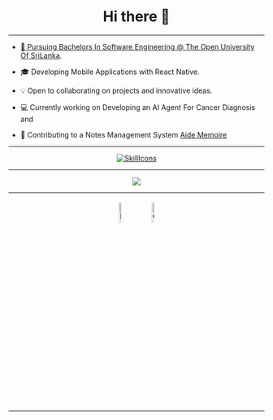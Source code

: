 <h1 align="center"> Hi there 👋 </h1>


<p align="center">
    
 






<p align="center">

<a href="https://github.com/ZeenathZahra">
<!--     <img src="https://github-stats-alpha.vercel.app/api?username=ZeenathZahra&cc=22272e&tc=37BCF6&ic=fff&bc=0000">
</a> -->
<hr>
</p>
</p>

* 📖 Pursuing Bachelors In Software Engineering @ [The Open University Of SriLanka](https://ou.ac.lk/). 

* 🎓 Developing Mobile Applications with React Native.

* 💡 Open to collaborating on projects and innovative ideas. 

* 💻 Currently working on Developing an AI Agent For Cancer Diagnosis and

* 📝 Contributing to a Notes Management System [Aide Memoire](https://digital-garden-site.vercel.app/)
<hr>
<div align="center">
 
 


  [![SkillIcons](https://skillicons.dev/icons?i=ts,html,css,javascript,androidstudio,dart,flutter,vscode,visualstudio,java,c,py,markdown,vercel,react,nodejs,firebase,postman,git,github,githubactions,mysql,tailwind,django,vue,figma,ruby,php,dart,flutter)](https://skillicons.dev)<br/>

</div>
<hr>
<div align="center">
<a href="https://zeenathzahra.github.io/">
    <img src="https://img.shields.io/badge/Website-red?style=flat-square">
</a>

</div>
<hr>

<div align="center">

<a href="https://www.linkedin.com/in/zeenath-zahra/"><img alt="linkedin" width="10%" style="padding:5px" src="https://img.icons8.com/clouds/100/000000/linkedin.png"/></a>
<a href="https://zeenathzahra17@gmail.com" ><img alt=Gmail  width="10%" style="padding:5px" src="https://img.icons8.com/clouds/100/000000/apple-mail.png"/></a> 
</div>  
<hr>






